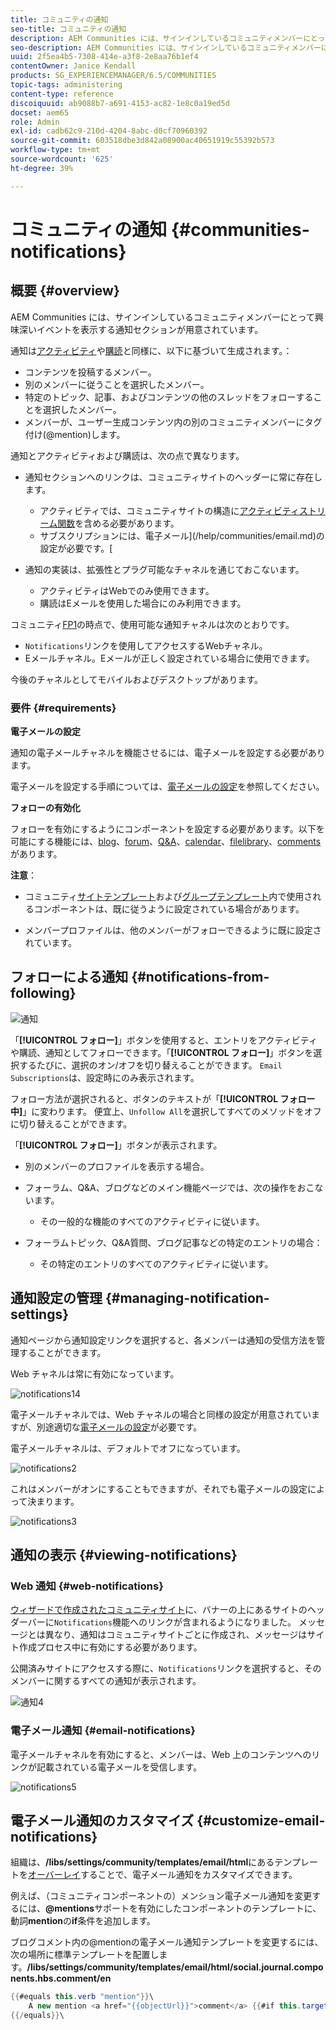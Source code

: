 ```yaml
---
title: コミュニティの通知
seo-title: コミュニティの通知
description: AEM Communities には、サインインしているコミュニティメンバーにとって興味深いイベントを表示する通知が用意されています
seo-description: AEM Communities には、サインインしているコミュニティメンバーにとって興味深いイベントを表示する通知が用意されています
uuid: 2f5ea4b5-7308-414e-a3f8-2e8aa76b1ef4
contentOwner: Janice Kendall
products: SG_EXPERIENCEMANAGER/6.5/COMMUNITIES
topic-tags: administering
content-type: reference
discoiquuid: ab9088b7-a691-4153-ac82-1e8c0a19ed5d
docset: aem65
role: Admin
exl-id: cadb62c9-210d-4204-8abc-d0cf70960392
source-git-commit: 603518dbe3d842a08900ac40651919c55392b573
workflow-type: tm+mt
source-wordcount: '625'
ht-degree: 39%

---
```


# コミュニティの通知 {#communities-notifications}

## 概要 {#overview}

AEM Communities には、サインインしているコミュニティメンバーにとって興味深いイベントを表示する通知セクションが用意されています。

通知は[アクティビティ](/help/communities/essentials-activities.md)や[購読](/help/communities/subscriptions.md)と同様に、以下に基づいて生成されます。：

* コンテンツを投稿するメンバー。
* 別のメンバーに従うことを選択したメンバー。
* 特定のトピック、記事、およびコンテンツの他のスレッドをフォローすることを選択したメンバー。
* メンバーが、ユーザー生成コンテンツ内の別のコミュニティメンバーにタグ付け(@mention)します。

通知とアクティビティおよび購読は、次の点で異なります。

* 通知セクションへのリンクは、コミュニティサイトのヘッダーに常に存在します。

   * アクティビティでは、コミュニティサイトの構造に[アクティビティストリーム関数](/help/communities/functions.md#activity-stream-function)を含める必要があります。
   * サブスクリプションには、電子メール](/help/communities/email.md)の設定が必要です。[

* 通知の実装は、拡張性とプラグ可能なチャネルを通じておこないます。

   * アクティビティはWebでのみ使用できます。
   * 購読はEメールを使用した場合にのみ利用できます。

コミュニティ[FP1](/help/communities/deploy-communities.md#latestfeaturepack)の時点で、使用可能な通知チャネルは次のとおりです。

* `Notifications`リンクを使用してアクセスするWebチャネル。
* Eメールチャネル。Eメールが正しく設定されている場合に使用できます。

今後のチャネルとしてモバイルおよびデスクトップがあります。

### 要件 {#requirements}

**電子メールの設定**

通知の電子メールチャネルを機能させるには、電子メールを設定する必要があります。

電子メールを設定する手順については、[電子メールの設定](/help/communities/analytics.md)を参照してください。

**フォローの有効化**

フォローを有効にするようにコンポーネントを設定する必要があります。以下を可能にする機能には、[blog](/help/communities/blog-feature.md)、[forum](/help/communities/forum.md)、[Q&amp;A](/help/communities/working-with-qna.md)、[calendar](/help/communities/calendar.md)、[filelibrary](/help/communities/file-library.md)、[comments](/help/communities/comments.md)があります。

**注意**：

* コミュニティ[サイトテンプレート](/help/communities/sites.md)および[グループテンプレート](/help/communities/tools-groups.md)内で使用されるコンポーネントは、既に従うように設定されている場合があります。

* メンバープロファイルは、他のメンバーがフォローできるように既に設定されています。

## フォローによる通知 {#notifications-from-following}

![通知](assets/notifications.png)

「**[!UICONTROL フォロー]**」ボタンを使用すると、エントリをアクティビティや購読、通知としてフォローできます。「**[!UICONTROL フォロー]**」ボタンを選択するたびに、選択のオン/オフを切り替えることができます。 `Email Subscriptions`は、設定時にのみ表示されます。

フォロー方法が選択されると、ボタンのテキストが「**[!UICONTROL フォロー中]**」に変わります。 便宜上、`Unfollow All`を選択してすべてのメソッドをオフに切り替えることができます。

「**[!UICONTROL フォロー]**」ボタンが表示されます。

* 別のメンバーのプロファイルを表示する場合。
* フォーラム、Q&amp;A、ブログなどのメイン機能ページでは、次の操作をおこないます。

   * その一般的な機能のすべてのアクティビティに従います。

* フォーラムトピック、Q&amp;A質問、ブログ記事などの特定のエントリの場合：

   * その特定のエントリのすべてのアクティビティに従います。

## 通知設定の管理 {#managing-notification-settings}

通知ページから通知設定リンクを選択すると、各メンバーは通知の受信方法を管理することができます。

Web チャネルは常に有効になっています。

![notifications14](assets/notifications1.png)

電子メールチャネルでは、Web チャネルの場合と同様の設定が用意されていますが、別途適切な[電子メールの設定](/help/communities/email.md)が必要です。

電子メールチャネルは、デフォルトでオフになっています。

![notifications2](assets/notifications2.png)

これはメンバーがオンにすることもできますが、それでも電子メールの設定によって決まります。

![notifications3](assets/notifications3.png)

## 通知の表示 {#viewing-notifications}

### Web 通知 {#web-notifications}

[ウィザードで作成されたコミュニティサイト](/help/communities/sites-console.md)に、バナーの上にあるサイトのヘッダーバーに`Notifications`機能へのリンクが含まれるようになりました。 メッセージとは異なり、通知はコミュニティサイトごとに作成され、メッセージはサイト作成プロセス中に有効にする必要があります。

公開済みサイトにアクセスする際に、`Notifications`リンクを選択すると、そのメンバーに関するすべての通知が表示されます。

![通知4](assets/notifications4.png)

### 電子メール通知 {#email-notifications}

電子メールチャネルを有効にすると、メンバーは、Web 上のコンテンツへのリンクが記載されている電子メールを受信します。

![notifications5](assets/notifications5.png)

## 電子メール通知のカスタマイズ {#customize-email-notifications}

組織は、**/libs/settings/community/templates/email/html**&#x200B;にあるテンプレートを[オーバーレイ](/help/communities/client-customize.md#overlays)することで、電子メール通知をカスタマイズできます。

例えば、（コミュニティコンポーネントの）メンション電子メール通知を変更するには、**@mentions**&#x200B;サポートを有効にしたコンポーネントのテンプレートに、動詞&#x200B;**mention**&#x200B;の&#x200B;**if**&#x200B;条件を追加します。

ブログコメント内の@mentionの電子メール通知テンプレートを変更するには、次の場所に標準テンプレートを配置します。**/libs/settings/community/templates/email/html/social.journal.components.hbs.comment/en**

```java
{{#equals this.verb "mention"}}\
    A new mention <a href="{{objectUrl}}">comment</a> {{#if this.target.properties.[jcr:title]}}to the article "{{{target.displayName}}}" {{/if}}was added by {{{user.name}}} on {{dateUtil this.published format="EEE, d MMM yyyy HH:mm:ss z"}}.\n \
{{/equals}}\
```
